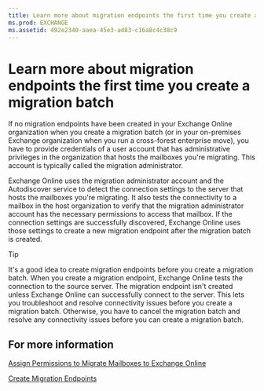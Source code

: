 ```yaml
---
title: Learn more about migration endpoints the first time you create a migration batch
ms.prod: EXCHANGE
ms.assetid: 492e2340-aaea-45e3-ad83-c16a8c4c38c9
---
```



# Learn more about migration endpoints the first time you create a migration batch

If no migration endpoints have been created in your Exchange Online organization when you create a migration batch (or in your on-premises Exchange organization when you run a cross-forest enterprise move), you have to provide credentials of a user account that has administrative privileges in the organization that hosts the mailboxes you're migrating. This account is typically called the migration administrator. 
  
    
    

Exchange Online uses the migration administrator account and the Autodiscover service to detect the connection settings to the server that hosts the mailboxes you're migrating. It also tests the connectivity to a mailbox in the host organization to verify that the migration administrator account has the necessary permissions to access that mailbox. If the connection settings are successfully discovered, Exchange Online uses those settings to create a new migration endpoint after the migration batch is created.
> [!TIP]
> It's a good idea to create migration endpoints before you create a migration batch. When you create a migration endpoint, Exchange Online tests the connection to the source server. The migration endpoint isn't created unless Exchange Online can successfully connect to the server. This lets you troubleshoot and resolve connectivity issues before you create a migration batch. Otherwise, you have to cancel the migration batch and resolve any connectivity issues before you can create a migration batch. 
  
    
    


## For more information

 [Assign Permissions to Migrate Mailboxes to Exchange Online](http://technet.microsoft.com/library/3dcf0e78-e894-4e34-9955-1509d14707a0.aspx)
  
    
    
 [Create Migration Endpoints](http://technet.microsoft.com/library/11351cb5-b529-4b4d-a5de-45a494565a16.aspx)
  
    
    

